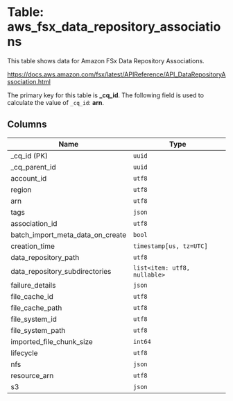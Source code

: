 # Table: aws_fsx_data_repository_associations

This table shows data for Amazon FSx Data Repository Associations.

https://docs.aws.amazon.com/fsx/latest/APIReference/API_DataRepositoryAssociation.html

The primary key for this table is **_cq_id**.
The following field is used to calculate the value of `_cq_id`: **arn**.

## Columns

| Name          | Type          |
| ------------- | ------------- |
|_cq_id (PK)|`uuid`|
|_cq_parent_id|`uuid`|
|account_id|`utf8`|
|region|`utf8`|
|arn|`utf8`|
|tags|`json`|
|association_id|`utf8`|
|batch_import_meta_data_on_create|`bool`|
|creation_time|`timestamp[us, tz=UTC]`|
|data_repository_path|`utf8`|
|data_repository_subdirectories|`list<item: utf8, nullable>`|
|failure_details|`json`|
|file_cache_id|`utf8`|
|file_cache_path|`utf8`|
|file_system_id|`utf8`|
|file_system_path|`utf8`|
|imported_file_chunk_size|`int64`|
|lifecycle|`utf8`|
|nfs|`json`|
|resource_arn|`utf8`|
|s3|`json`|